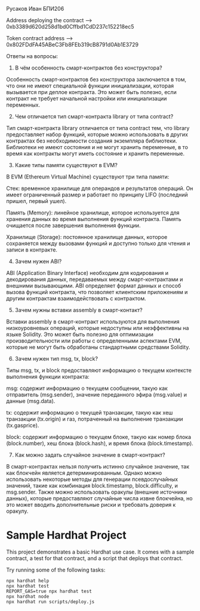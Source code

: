 Русаков Иван БПИ206

Address deploying the contract --> 0xb3389d620d258d1bd0Cffbd1CdD237c152218ec5

Token contract address --> 0x802FDdFA45ABeC3Fb8FEb319cB8791d0Ab1E3729

Ответы на вопросы:

1. В чём особенность смарт-контрактов без конструктора?

Особенность смарт-контрактов без конструктора заключается в том, что они не имеют специальной функции инициализации, которая вызывается при деплое контракта. Это может быть полезно, если контракт не требует начальной настройки или инициализации переменных.

2. Чем отличается тип смарт-контракта library от типа contract?

Тип смарт-контракта library отличается от типа contract тем, что library предоставляет набор функций, которые можно использовать в других контрактах без необходимости создания экземпляра библиотеки. Библиотеки не имеют состояния и не могут хранить переменные, в то время как контракты могут иметь состояние и хранить переменные.

3. Какие типы памяти существуют в EVM?

В EVM (Ethereum Virtual Machine) существуют три типа памяти:

Стек: временное хранилище для операндов и результатов операций. Он имеет ограниченный размер и работает по принципу LIFO (последний пришел, первый ушел).
    
Память (Memory): линейное хранилище, которое используется для хранения данных во время выполнения функций контракта. Память очищается после завершения выполнения функции.
    
Хранилище (Storage): постоянное хранилище данных, которое сохраняется между вызовами функций и доступно только для чтения и записи в контракте.
    
4. Зачем нужен ABI?

ABI (Application Binary Interface) необходим для кодирования и декодирования данных, передаваемых между смарт-контрактами и внешними вызывающими. ABI определяет формат данных и способ вызова функций контракта, что позволяет клиентским приложениям и другим контрактам взаимодействовать с контрактом.
    
5. Зачем нужны вставки assembly в смарт-контакт?

Вставки assembly в смарт-контракт используются для выполнения низкоуровневых операций, которые недоступны или неэффективны на языке Solidity. Это может быть полезно для оптимизации производительности или работы с определенными аспектами EVM, которые не могут быть обработаны стандартными средствами Solidity.
    
6. Зачем нужен тип msg, tx, block?

Типы msg, tx, и block предоставляют информацию о текущем контексте выполнения функции контракта:
    
msg: содержит информацию о текущем сообщении, такую как отправитель (msg.sender), значение переданного эфира (msg.value) и данные (msg.data).
    
tx: содержит информацию о текущей транзакции, такую как хеш транзакции (tx.origin) и газ, потраченный на выполнение транзакции (tx.gasprice).
    
block: содержит информацию о текущем блоке, такую как номер блока (block.number), хеш блока (block.hash), и время блока (block.timestamp).

7. Как можно задать случайное значение в смарт-контракт?

В смарт-контрактах нельзя получить истинно случайное значение, так как блокчейн является детерминированным. Однако можно использовать некоторые методы для генерации псевдослучайных значений, такие как комбинация block.timestamp, block.difficulty, и msg.sender. Также можно использовать оракулы (внешние источники данных), которые предоставляют случайные числа извне блокчейна, но это может вводить дополнительные риски и требовать доверия к оракулу.


# Sample Hardhat Project

This project demonstrates a basic Hardhat use case. It comes with a sample contract, a test for that contract, and a script that deploys that contract.

Try running some of the following tasks:

```shell
npx hardhat help
npx hardhat test
REPORT_GAS=true npx hardhat test
npx hardhat node
npx hardhat run scripts/deploy.js
```
